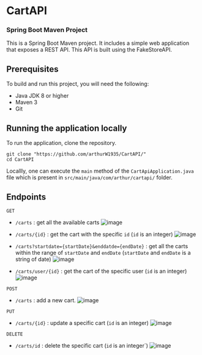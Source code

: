 # CartAPI
### Spring Boot Maven Project

This is a Spring Boot Maven project. It includes a simple web application that exposes a REST API. This API is built using the FakeStoreAPI.

## Prerequisites

To build and run this project, you will need the following:

* Java JDK 8 or higher
* Maven 3
* Git

## Running the application locally
To run the application, clone the repository.
```
git clone "https://github.com/arthurW1935/CartAPI/"
cd CartAPI
```

Locallly, one can execute the `main` method of the `CartApiApplication.java` file which is present in `src/main/java/com/arthur/cartapi/` folder.

## Endpoints

`GET` 
- `/carts` : get all the available carts
  ![image](https://github.com/arthurW1935/CartAPI/assets/69480979/44791962-9d49-41fc-b9cb-e54703badaf5)

- `/carts/{id}` : get the cart with the specific `id` (`id` is an integer)
  ![image](https://github.com/arthurW1935/CartAPI/assets/69480979/c6417ecd-ace2-47dc-bd01-62abc43f7629)

- `/carts?startdate={startDate}&enddatde={endDate}` : get all the carts within the range of `startDate` and `endDate` (`startDate` and `endDate` is a string of date)
  ![image](https://github.com/arthurW1935/CartAPI/assets/69480979/b7174ae9-b8e1-4075-854f-732cbc7d0fac)

- `/carts/user/{id}` : get the cart of the specific user (`id` is an integer)
  ![image](https://github.com/arthurW1935/CartAPI/assets/69480979/b06b29f3-f3b3-492f-85e2-3acac5d05710)


`POST`
- `/carts` : add a new cart.
  ![image](https://github.com/arthurW1935/CartAPI/assets/69480979/2de8974d-8437-4f0f-92cd-1ac0e061bfe2)


`PUT`
- `/carts/{id}` : update a specific cart (`id` is an integer)
  ![image](https://github.com/arthurW1935/CartAPI/assets/69480979/64a50f72-849c-46df-b57b-c88abdcc14e5)


`DELETE`
- `/carts/id` : delete the specific cart (`id` is an integer`)
  ![image](https://github.com/arthurW1935/CartAPI/assets/69480979/1010ccd2-60d8-4883-b08c-847d01a08b96)
